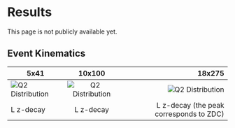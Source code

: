 # Results

This page is not publicly available yet. 

## Event Kinematics
| 5x41                                          |                     10x100                      |                                          18x275 |
|-----------------------------------------------|:-----------------------------------------------:|------------------------------------------------:|
| ![Q2 Distribution](/Lambda_endpoint_5x41.png) | ![Q2 Distribution](/Lambda_endpoint_10x100.png) | ![Q2 Distribution](/Lambda_endpoint_18x275.png) |
| L z-decay                                     |                    L z-decay                    |         L z-decay (the peak corresponds to ZDC) |





